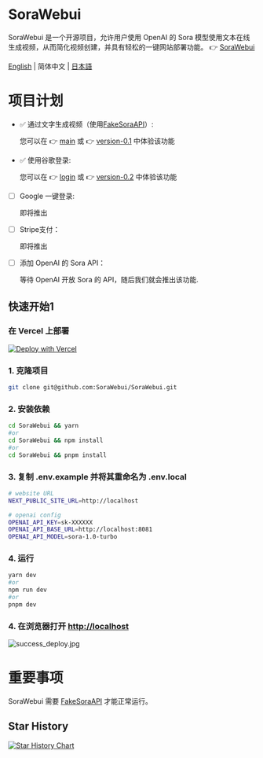 # SoraWebui
SoraWebui 是一个开源项目，允许用户使用 OpenAI 的 Sora 模型使用文本在线生成视频，从而简化视频创建，并具有轻松的一键网站部署功能。
👉 [SoraWebui](https://sorawebui.com)

[English](https://github.com/SoraWebui/SoraWebui/blob/main/README.md) | 简体中文 | [日本語](https://github.com/SoraWebui/SoraWebui/blob/main/README.ja-JP.md)

# 项目计划
- ✅ 通过文字生成视频（使用[FakeSoraAPI](https://github.com/SoraWebui/FakeSoraAPI)）:

  您可以在 👉 [main](https://github.com/SoraWebui/SoraWebui/tree/main) 或 👉 [version-0.1](https://github.com/SoraWebui/SoraWebui/tree/version-0.1) 中体验该功能

- ✅ 使用谷歌登录:

  您可以在 👉 [login](https://github.com/SoraWebui/SoraWebui/tree/login) 或 👉 [version-0.2](https://github.com/SoraWebui/SoraWebui/tree/version-0.2) 中体验该功能

- [ ] Google 一键登录:

  即将推出

- [ ] Stripe支付：

  即将推出

- [ ] 添加 OpenAI 的 Sora API：

  等待 OpenAI 开放 Sora 的 API，随后我们就会推出该功能.


## 快速开始1

### 在 Vercel 上部署
[![Deploy with Vercel](https://vercel.com/button)](https://vercel.com/new/clone?repository-url=https%3A%2F%2Fgithub.com%2FSoraWebui%2FSoraWebui&project-name=SoraWebui&repository-name=SoraWebui&external-id=https%3A%2F%2Fgithub.com%2FSoraWebui%2FSoraWebui%2Ftree%2Fmain)

### 1. 克隆项目

```bash
git clone git@github.com:SoraWebui/SoraWebui.git
```

### 2. 安装依赖

```bash
cd SoraWebui && yarn
#or
cd SoraWebui && npm install
#or
cd SoraWebui && pnpm install
```

### 3. 复制 .env.example 并将其重命名为 .env.local

```bash
# website URL
NEXT_PUBLIC_SITE_URL=http://localhost

# openai config
OPENAI_API_KEY=sk-XXXXXX
OPENAI_API_BASE_URL=http://localhost:8081
OPENAI_API_MODEL=sora-1.0-turbo
```

### 4. 运行

```bash
yarn dev
#or
npm run dev
#or
pnpm dev
```

### 4. 在浏览器打开 [http://localhost](http://localhost)
![success_deploy.jpg](https://sorawebui.com/success_deploy.jpg)


# 重要事项
SoraWebui 需要 [FakeSoraAPI](https://github.com/SoraWebui/FakeSoraAPI) 才能正常运行。

## Star History

[![Star History Chart](https://api.star-history.com/svg?repos=SoraWebui/SoraWebui&type=Date)](https://star-history.com/#SoraWebui/SoraWebui&Date)
